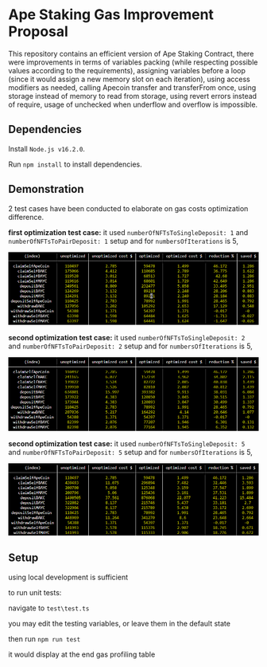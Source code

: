 # Ape Staking Gas Improvement Proposal

This repository contains an efficient version of Ape Staking Contract, there were improvements in terms of variables packing (while respecting possible values according to the requirements), assigning variables before a loop (since it would assign a new memory slot on each iteration), using access modifiers as needed, calling Apecoin transfer and transferFrom once, using storage instead of memory to read from storage, using revert errors instead of require, usage of unchecked when underflow and overflow is impossible.

## Dependencies
Install `Node.js v16.2.0`.

Run `npm install` to install dependencies.

## Demonstration
2 test cases have been conducted to elaborate on gas costs optimization difference.

**first optimization test case:**
it used `numberOfNFTsToSingleDeposit: 1` and `numberOfNFTsToPairDeposit: 1` setup
and for `numbersOfIterations` is 5,

![alt text](https://github.com/codeislight1/optimized-apecoin-staking/blob/master/tables/summary1.png)

**second optimization test case:**
it used `numberOfNFTsToSingleDeposit: 2` and `numberOfNFTsToPairDeposit: 2` setup
and for `numbersOfIterations` is 5,

![alt text](https://github.com/codeislight1/optimized-apecoin-staking/blob/master/tables/summary2.png)

**second optimization test case:**
it used `numberOfNFTsToSingleDeposit: 5` and `numberOfNFTsToPairDeposit: 5` setup
and for `numbersOfIterations` is 5,

![alt text](https://github.com/codeislight1/optimized-apecoin-staking/blob/master/tables/summary5.png)

## Setup
using local development is sufficient

to run unit tests:

navigate to `test\test.ts`

you may edit the testing variables, or leave them in the default state

then run `npm run test`

it would display at the end gas profiling table

